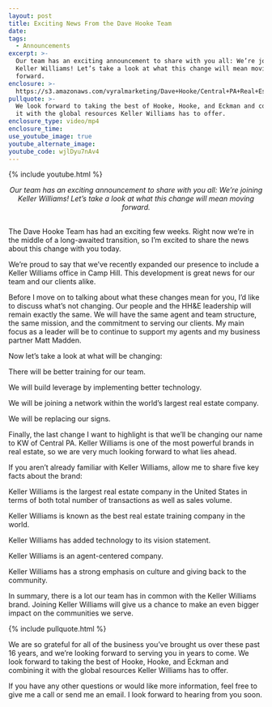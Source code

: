 ```yaml
---
layout: post
title: Exciting News From the Dave Hooke Team
date:
tags:
  - Announcements
excerpt: >-
  Our team has an exciting announcement to share with you all: We’re joining
  Keller Williams! Let’s take a look at what this change will mean moving
  forward.
enclosure: >-
  https://s3.amazonaws.com/vyralmarketing/Dave+Hooke/Central+PA+Real+Estate+Agent-+EDIT+2nd+paragraph.mp4
pullquote: >-
  We look forward to taking the best of Hooke, Hooke, and Eckman and combining
  it with the global resources Keller Williams has to offer.
enclosure_type: video/mp4
enclosure_time:
use_youtube_image: true
youtube_alternate_image:
youtube_code: wjlDyu7nAv4
---
```


{% include youtube.html %}

<center><em>Our team has an exciting announcement to share with you all: We’re joining Keller Williams! Let’s take a look at what this change will mean moving forward.</em></center>

<center>&nbsp;</center>

The Dave Hooke Team has had an exciting few weeks. Right now we’re in the middle of a long-awaited transition, so I’m excited to share the news about this change with you today.

We’re proud to say that we’ve recently expanded our presence to include a Keller Williams office in Camp Hill. This development is great news for our team and our clients alike.

Before I move on to talking about what these changes mean for you, I’d like to discuss what’s not changing. Our people and the HH&E leadership will remain exactly the same. We will have the same agent and team structure, the same mission, and the commitment to serving our clients. My main focus as a leader will be to continue to support my agents and my business partner Matt Madden.

Now let’s take a look at what will be changing:

There will be better training for our team.

We will build leverage by implementing better technology.

We will be joining a network within the world’s largest real estate company.

We will be replacing our signs.

Finally, the last change I want to highlight is that we’ll be changing our name to KW of Central PA. Keller Williams is one of the most powerful brands in real estate, so we are very much looking forward to what lies ahead.

If you aren’t already familiar with Keller Williams, allow me to share five key facts about the brand:

Keller Williams is the largest real estate company in the United States in terms of both total number of transactions as well as sales volume.

Keller Williams is known as the best real estate training company in the world.

Keller Williams has added technology to its vision statement.

Keller Williams is an agent-centered company.

Keller Williams has a strong emphasis on culture and giving back to the community.

In summary, there is a lot our team has in common with the Keller Williams brand. Joining Keller Williams will give us a chance to make an even bigger impact on the communities we serve.

{% include pullquote.html %}

We are so grateful for all of the business you’ve brought us over these past 16 years, and we’re looking forward to serving you in years to come. We look forward to taking the best of Hooke, Hooke, and Eckman and combining it with the global resources Keller Williams has to offer.

If you have any other questions or would like more information, feel free to give me a call or send me an email. I look forward to hearing from you soon.